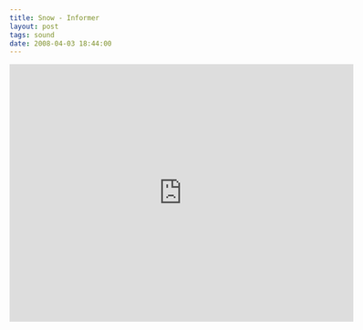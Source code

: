 ```yaml
---
title: Snow - Informer
layout: post
tags: sound
date: 2008-04-03 18:44:00
---
```

<iframe width="603" height="452" src="https://www.youtube.com/embed/TSffz_bl6zo" frameborder="0" allowfullscreen="true"></iframe>
